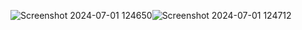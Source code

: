 

![Screenshot 2024-07-01 124650](https://github.com/sumitvarshneymca2023/hospitalManagement/assets/146240252/de81553b-162b-44f1-aa5f-65481d6a6049)![Screenshot 2024-07-01 124712](https://github.com/sumitvarshneymca2023/hospitalManagement/assets/146240252/f6e24a24-ab3f-464a-a9b8-dc2fc36751ef)

